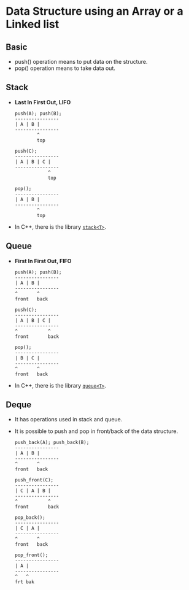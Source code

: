 # Data Structure using an Array or a Linked list

## Basic

- push() operation means to put data on the structure.
- pop() operation means to take data out.

## Stack

- **Last In First Out, LIFO**

	``` text
	push(A); push(B);
	---------------- 
	| A | B |
	----------------
			^
			top

	push(C);
	---------------- 
	| A | B | C |
	----------------
				^
				top

	pop();
	---------------- 
	| A | B |
	----------------
			^
			top
	```

- In C++, there is the library [`stack<T>`](http://www.cplusplus.com/reference/stack/stack/).

## Queue

- **First In First Out, FIFO**

	``` text
	push(A); push(B);
	---------------- 
	| A | B |
	----------------
	^		^
	front	back

	push(C);
	---------------- 
	| A | B | C |
	----------------
	^			^
	front		back

	pop();
	---------------- 
	| B | C |
	----------------
	^		^
	front	back
	```

- In C++, there is the library [`queue<T>`](http://www.cplusplus.com/reference/queue/queue/).

## Deque

- It has operations used in stack and queue.
- It is possible to push and pop in front/back of the data structure.

	``` text
	push_back(A); push_back(B);
	---------------- 
	| A | B |
	----------------
	^		^
	front	back

	push_front(C);
	---------------- 
	| C | A | B |
	----------------
	^			^
	front		back

	pop_back();
	---------------- 
	| C | A |
	----------------
	^		^
	front	back

	pop_front();
	---------------- 
	| A |
	----------------
	^	^
	frt bak
	```

